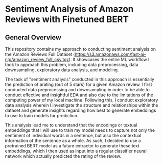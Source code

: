 # Sentiment Analysis of Amazon Reviews with Finetuned BERT 

## General Overview 

This repository contains my approach to conducting sentiment analysis on the Amazon Reviews Full Dataset (https://s3.amazonaws.com/fast-ai-nlp/amazon_review_full_csv.tgz). It showcases the entire ML workflow I took to approach this problem, including data preprocessing, data downsampling, exploratory data analysis, and modeling. 

The task of "sentiment analysis" conducted in this approach is essentially the prediction of arating (out of 5 stars) for a given Amazon review. I first conducted data preprocessing and downsampling in order to be able to conduct effective  and insightful EDA and also due to the limitations of the computing power of my local machine. Following this, I conduct exploratory data analysis wherein I investigate the structure and relationships within the dataset and generate insights regarding how best to generate embeddings to use to train models for prediction. 

This analysis lead me to understand that the encodings or textual embeddings that I will use to train my model needs to capture not only the sentiment of individual words in a sentence, but also the contextual information of the sentence as a whole. As such, I decided to use a pretrained BERT model as a fature extractor to generate these text embeddings, which I then used as input into a regular classifier neural network which actually predicted the rating of the review.
